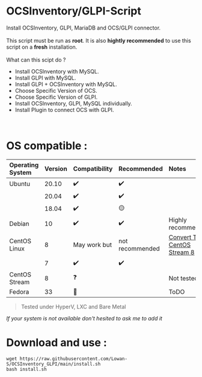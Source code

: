# OCSInventory/GLPI-Script
Install OCSInventory, GLPI, MariaDB and OCS/GLPI connector. <br />
<br />
This script must be run as **root**. It is also **hightly recommended** to use this script on a **fresh** installation.<br />
<br />
What can this scipt do ?<br />
* Install OCSInventory with MySQL.<br />
* Install GLPI with MySQL.<br />
* Install GLPI + OCSInventory with MySQL.<br />
* Choose Specific Version of OCS.<br />
* Choose Specific Version of GLPI.<br />
* Install OCSInventory, GLPI, MySQL individually.<br />
* Install Plugin to connect OCS with GLPI.<br />
<br />

# OS compatible :
| Operating System  | Version | Compatibility        | Recommended        | Notes                                |
|:------------------|:--------|:---------------------|:-------------------|:-------------------------------------|
| Ubuntu            | 20.10   | :heavy_check_mark:   | :heavy_check_mark: |                                      |
|                   | 20.04   | :heavy_check_mark:   | :heavy_check_mark: |                                      |
|                   | 18.04   | :heavy_check_mark:   | :yellow_circle:    |                                      |
| Debian            | 10      | :heavy_check_mark:   | :heavy_check_mark: | Highly recommended                   |
| CentOS Linux      | 8       | May work but         | not recommended    | [Convert To CentOS Stream 8](https://www.centos.org/download/)|
|                   | 7       | :heavy_check_mark:   | :heavy_check_mark: |                                      |
| CentOS Stream     | 8       | :question:           |                    | Not tested                           |
| Fedora            | 33      | :red_circle:         |                    | ToDO                                 |

> Tested under HyperV, LXC and Bare Metal<br />

*If your system is not available don't hesited to ask me to add it*

# Download and use :
```shell
wget https://raw.githubusercontent.com/Lowan-S/OCSInventory_GLPI/main/install.sh
bash install.sh
```
